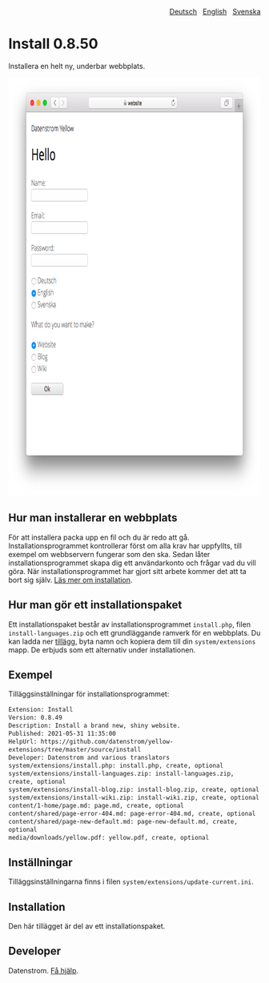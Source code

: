 <p align="right"><a href="README-de.md">Deutsch</a> &nbsp; <a href="README.md">English</a> &nbsp; <a href="README-sv.md">Svenska</a></p>

Install 0.8.50
==============
Installera en helt ny, underbar webbplats.

<p align="center"><img src="install-screenshot.png?raw=true" width="795" height="836" alt="Skärmdump"></p>

## Hur man installerar en webbplats

För att installera packa upp en fil och du är redo att gå. Installationsprogrammet kontrollerar först om alla krav har uppfyllts, till exempel om webbservern fungerar som den ska. Sedan låter installationsprogrammet skapa dig ett användarkonto och frågar vad du vill göra. När installationsprogrammet har gjort sitt arbete kommer det att ta bort sig själv. [Läs mer om installation](https://datenstrom.se/sv/yellow/help/how-to-get-started). 

## Hur man gör ett installationspaket

Ett installationspaket består av installationsprogrammet `install.php`, filen `install-languages.zip` och ett grundläggande ramverk för en webbplats. Du kan ladda ner [tillägg](https://github.com/datenstrom/yellow-extensions/tree/master/zip), byta namn och kopiera dem till din `system/extensions` mapp. De erbjuds som ett alternativ under installationen.

## Exempel

Tilläggsinställningar för installationsprogrammet:

~~~
Extension: Install
Version: 0.8.49
Description: Install a brand new, shiny website.
Published: 2021-05-31 11:35:00
HelpUrl: https://github.com/datenstrom/yellow-extensions/tree/master/source/install
Developer: Datenstrom and various translators
system/extensions/install.php: install.php, create, optional
system/extensions/install-languages.zip: install-languages.zip, create, optional
system/extensions/install-blog.zip: install-blog.zip, create, optional
system/extensions/install-wiki.zip: install-wiki.zip, create, optional
content/1-home/page.md: page.md, create, optional
content/shared/page-error-404.md: page-error-404.md, create, optional
content/shared/page-new-default.md: page-new-default.md, create, optional
media/downloads/yellow.pdf: yellow.pdf, create, optional
~~~

## Inställningar

Tilläggsinställningarna finns i filen `system/extensions/update-current.ini`.

## Installation

Den här tillägget är del av ett installationspaket.

## Developer

Datenstrom. [Få hjälp](https://datenstrom.se/sv/yellow/help/).
